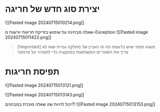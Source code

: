 # יצירת סוג חדש של חריגה
![[Pasted image 20240715010214.png]]

שאלה מבחינה על שימוש בזריקת חריגות יורשות מ-Exception
![[Pasted image 20240715011422.png]]

> [!important] משהו חמוד שיש בדוגמה פה זה העניין של מחלקה גנרית שאז לא צריך את הסוגריים המשולשות בפונקציה כדי להצהיר על פרמטר

# תפיסת חריגות
![[Pasted image 20240715013121.png]]

![[Pasted image 20240715013143.png]]

יכול להיות שזו שאלה מוכרת במבחנים?!
![[Pasted image 20240715013153.png]]
